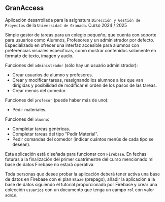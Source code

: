 ## GranAccess

Aplicación desarrollada para la asignatura `Dirección y Gestión de Proyectos` de la `Universidad de Granada`. Curso 2024 / 2025

Simple gestor de tareas para un colegio pequeño, que cuenta con soporte para usuarios como Alumnos, Profesores y un administrador por defecto. Especializado en ofrecer una interfaz accesible para alumnos con preferencias visuales específicas, como mostrar contenidos solamente en formato de texto, imagen y audio.

Funciones del `administrador` (sólo hay un usuario administrador):
- Crear usuarios de alumno y profesores.
- Crear y modificar tareas, reasignando los alumnos a los que van dirigidas y posibilidad de modificar el orden de los pasos de las tareas.
- Crear menús del comedor.

Funciones del `profesor` (puede haber más de uno):
- Pedir materiales.

Funciones del `alumno`:
- Completar tareas genéricas.
- Completar tareas del tipo "Pedir Material".
- Pedir comandas del comedor (indicar cuántos menús de cada tipo se desean).

Esta aplicación está diseñada para funcionar con `Firebase`. En fechas futuras a la finalización del primer cuatrimestre del curso mencionado mi base de datos Firebase no estará operativa. 

Toda personas que desee probar la aplicación deberá tener activa una base de datos en Firebase con el plan `Blaze` (prepago), añadir la aplicación a la base de datos siguiendo el tutorial proporcionado por Firebase y crear una colección `usuarios` con un documento que tenga un campo `rol` con valor `admin`.
